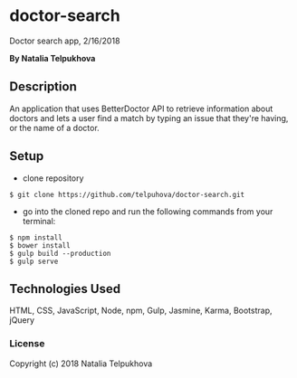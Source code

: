 # doctor-search

Doctor search app, 2/16/2018

**By Natalia Telpukhova**

## Description

An application that uses BetterDoctor API to retrieve information about doctors and lets a user find a match by typing an issue that they're having, or the name of a doctor.

## Setup

* clone repository
```
$ git clone https://github.com/telpuhova/doctor-search.git
```
* go into the cloned repo and run the following commands from your terminal:
```
$ npm install
$ bower install
$ gulp build --production
$ gulp serve
```

## Technologies Used

HTML, CSS, JavaScript, Node, npm, Gulp, Jasmine, Karma, Bootstrap, jQuery

### License

Copyright (c) 2018 Natalia Telpukhova
